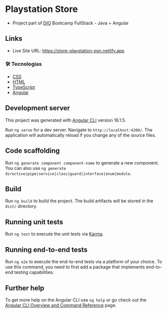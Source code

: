# Playstation Store

- <p>Project part of <a href="https://web.dio.me/">DIO</a> Bootcamp FullStack - Java + Angular 

## Links
- Live Site URL: https://store-playstation-psn.netlify.app</p>

### 🛠 Tecnologias
- [CSS](https://developer.mozilla.org/pt-BR/docs/Web/CSS) 
- [HTML](https://developer.mozilla.org/pt-BR/docs/Web/HTML)
- [TypeScript](https://www.typescriptlang.org/docs/)
- [Angular](https://angular.io/docs)


## Development server

This project was generated with [Angular CLI](https://github.com/angular/angular-cli) version 16.1.5.

Run `ng serve` for a dev server. Navigate to `http://localhost:4200/`. The application will automatically reload if you change any of the source files.

## Code scaffolding

Run `ng generate component component-name` to generate a new component. You can also use `ng generate directive|pipe|service|class|guard|interface|enum|module`.

## Build

Run `ng build` to build the project. The build artifacts will be stored in the `dist/` directory.

## Running unit tests

Run `ng test` to execute the unit tests via [Karma](https://karma-runner.github.io).

## Running end-to-end tests

Run `ng e2e` to execute the end-to-end tests via a platform of your choice. To use this command, you need to first add a package that implements end-to-end testing capabilities.

## Further help

To get more help on the Angular CLI use `ng help` or go check out the [Angular CLI Overview and Command Reference](https://angular.io/cli) page.
